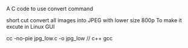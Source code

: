 A C code to use convert command

short cut convert all images into JPEG with lower size 800p
To make it excute in Linux GUI

 cc -no-pie  jpg_low.c   -o jpg_low    // c++ gcc 


